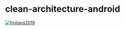 # clean-architecture-android
[![fmilano2019](https://app.circleci.com/pipelines/github/fmilano2019/clean-architecture-android.svg?style=svg)](https://app.circleci.com/pipelines/github/fmilano2019/clean-architecture-android)
